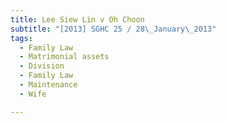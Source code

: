 ```yaml
---
title: Lee Siew Lin v Oh Choon
subtitle: "[2013] SGHC 25 / 28\_January\_2013"
tags:
  - Family Law
  - Matrimonial assets
  - Division
  - Family Law
  - Maintenance
  - Wife

---
```


